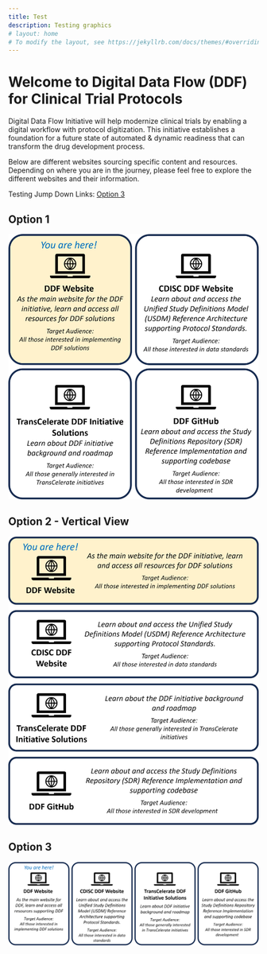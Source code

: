 ```yaml
---
title: Test
description: Testing graphics
# layout: home
# To modify the layout, see https://jekyllrb.com/docs/themes/#overriding-theme-defaults
---
```

# Welcome to Digital Data Flow (DDF) for Clinical Trial Protocols
Digital Data Flow Initiative will help modernize clinical trials by enabling a digital workflow with protocol digitization. This initiative establishes a foundation for a future state of automated & dynamic readiness that can transform the drug development process.

Below are different websites sourcing specific content and resources.  Depending on where you are in the journey, please feel free to explore the different websites and their information.

Testing Jump Down Links:
[Option 3](https://transcelerate.github.io/ddf-home/test.html#Option-3)

## Option 1
<p style="position: relative;">
  <img src="media/images/Website%20Links%20Highlight.png" width="600">
  <a style="position: absolute; top: 0%; left: 0%; width: 50%; height: 50%" href="https://transcelerate.github.io/ddf-home/index.html" target="_blank"></a>
  <a style="position: absolute; top: 0%; left: 50%; width: 50%; height: 50%" href="https://www.cdisc.org/ddf" target="_blank"></a>
  <a style="position: absolute; top: 50%; left: 0%; width: 50%; height: 50%" href="https://www.transceleratebiopharmainc.com/initiatives/digital-data-flow/" target="_blank"></a>
  <a style="position: absolute; top: 50%; left: 50%; width: 50%; height: 50%" href="https://github.com/transcelerate" target="_blank"></a>
</p>

## Option 2 - Vertical View
<p style="position: relative;">
  <img src="media/images/Website%20Links%20V.png" width="600">
  <a style="position: absolute; top: 0%; left: 0%; width: 100%; height: 25%" href="https://transcelerate.github.io/ddf-home/index.html" target="_blank"></a>
  <a style="position: absolute; top: 25%; left: 0%; width: 100%; height: 25%" href="https://www.cdisc.org/ddf" target="_blank"></a>
  <a style="position: absolute; top: 50%; left: 0%; width: 100%; height: 25%" href="https://www.transceleratebiopharmainc.com/initiatives/digital-data-flow/" target="_blank"></a>
  <a style="position: absolute; top: 75%; left: 0%; width: 100%; height: 25%" href="https://github.com/transcelerate" target="_blank"></a>
</p>

## Option 3
<p style="position: relative;">
  <img src="media/images/Website%20Links%20H.png" width="600">
  <a style="position: absolute; top: 0%; left: 0%; width: 25%; height: 100%" href="https://transcelerate.github.io/ddf-home/index.html" target="_blank"></a>
  <a style="position: absolute; top: 0%; left: 25%; width: 25%; height: 100%" href="https://www.cdisc.org/ddf" target="_blank"></a>
  <a style="position: absolute; top: 0%; left: 50%; width: 25%; height: 100%" href="https://www.transceleratebiopharmainc.com/initiatives/digital-data-flow/" target="_blank"></a>
  <a style="position: absolute; top: 0%; left: 75%; width: 25%; height: 100%" href="https://github.com/transcelerate" target="_blank"></a>
</p>

